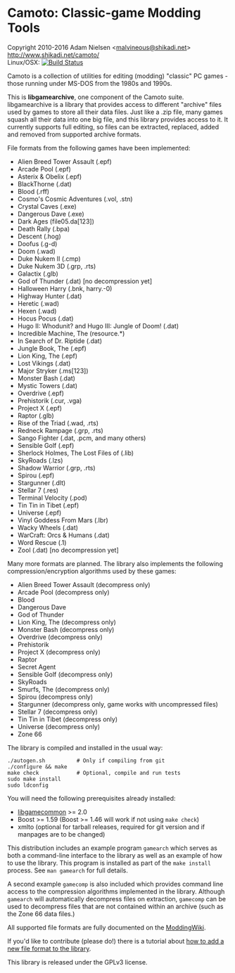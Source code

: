 Camoto: Classic-game Modding Tools
==================================
Copyright 2010-2016 Adam Nielsen <<malvineous@shikadi.net>>  
http://www.shikadi.net/camoto/  
Linux/OSX: [![Build Status](https://travis-ci.org/Malvineous/libgamearchive.svg?branch=master)](https://travis-ci.org/Malvineous/libgamearchive)

Camoto is a collection of utilities for editing (modding) "classic" PC
games - those running under MS-DOS from the 1980s and 1990s.

This is **libgamearchive**, one component of the Camoto suite.  libgamearchive
is a library that provides access to different "archive" files used by games
to store all their data files.  Just like a .zip file, many games squash all
their data into one big file, and this library provides access to it.  It
currently supports full editing, so files can be extracted, replaced, added
and removed from supported archive formats.

File formats from the following games have been implemented:

  * Alien Breed Tower Assault (.epf)
  * Arcade Pool (.epf)
  * Asterix & Obelix (.epf)
  * BlackThorne (.dat)
  * Blood (.rff)
  * Cosmo's Cosmic Adventures (.vol, .stn)
  * Crystal Caves (.exe)
  * Dangerous Dave (.exe)
  * Dark Ages (file05.da[123])
  * Death Rally (.bpa)
  * Descent (.hog)
  * Doofus (.g-d)
  * Doom (.wad)
  * Duke Nukem II (.cmp)
  * Duke Nukem 3D (.grp, .rts)
  * Galactix (.glb)
  * God of Thunder (.dat) [no decompression yet]
  * Halloween Harry (.bnk, harry.-0)
  * Highway Hunter (.dat)
  * Heretic (.wad)
  * Hexen (.wad)
  * Hocus Pocus (.dat)
  * Hugo II: Whodunit? and Hugo III: Jungle of Doom! (.dat)
  * Incredible Machine, The (resource.*)
  * In Search of Dr. Riptide (.dat)
  * Jungle Book, The (.epf)
  * Lion King, The (.epf)
  * Lost Vikings (.dat)
  * Major Stryker (.ms[123])
  * Monster Bash (.dat)
  * Mystic Towers (.dat)
  * Overdrive (.epf)
  * Prehistorik (.cur, .vga)
  * Project X (.epf)
  * Raptor (.glb)
  * Rise of the Triad (.wad, .rts)
  * Redneck Rampage (.grp, .rts)
  * Sango Fighter (.dat, .pcm, and many others)
  * Sensible Golf (.epf)
  * Sherlock Holmes, The Lost Files of (.lib)
  * SkyRoads (.lzs)
  * Shadow Warrior (.grp, .rts)
  * Spirou (.epf)
  * Stargunner (.dlt)
  * Stellar 7 (.res)
  * Terminal Velocity (.pod)
  * Tin Tin in Tibet (.epf)
  * Universe (.epf)
  * Vinyl Goddess From Mars (.lbr)
  * Wacky Wheels (.dat)
  * WarCraft: Orcs & Humans (.dat)
  * Word Rescue (.1)
  * Zool (.dat) [no decompression yet]

Many more formats are planned.  The library also implements the following
compression/encryption algorithms used by these games:

  * Alien Breed Tower Assault (decompress only)
  * Arcade Pool (decompress only)
  * Blood
  * Dangerous Dave
  * God of Thunder
  * Lion King, The (decompress only)
  * Monster Bash (decompress only)
  * Overdrive (decompress only)
  * Prehistorik
  * Project X (decompress only)
  * Raptor
  * Secret Agent
  * Sensible Golf (decompress only)
  * SkyRoads
  * Smurfs, The (decompress only)
  * Spirou (decompress only)
  * Stargunner (decompress only, game works with uncompressed files)
  * Stellar 7 (decompress only)
  * Tin Tin in Tibet (decompress only)
  * Universe (decompress only)
  * Zone 66

The library is compiled and installed in the usual way:

    ./autogen.sh          # Only if compiling from git
    ./configure && make
    make check            # Optional, compile and run tests
    sudo make install
    sudo ldconfig

You will need the following prerequisites already installed:

  * [libgamecommon](https://github.com/Malvineous/libgamecommon) >= 2.0
  * Boost >= 1.59 (Boost >= 1.46 will work if not using `make check`)
  * xmlto (optional for tarball releases, required for git version and if
    manpages are to be changed)

This distribution includes an example program `gamearch` which serves as both
a command-line interface to the library as well as an example of how to use
the library.  This program is installed as part of the `make install` process.
See `man gamearch` for full details.

A second example `gamecomp` is also included which provides command line
access to the compression algorithms implemented in the library.  Although
`gamearch` will automatically decompress files on extraction, `gamecomp` can be
used to decompress files that are not contained within an archive (such as
the Zone 66 data files.)

All supported file formats are fully documented on the
[ModdingWiki](http://www.shikadi.net/moddingwiki/Category:Archive_formats).

If you'd like to contribute (please do!) there is a tutorial about [how to add a
new file format to the library](http://www.shikadi.net/camoto/help/archive/new).

This library is released under the GPLv3 license.
